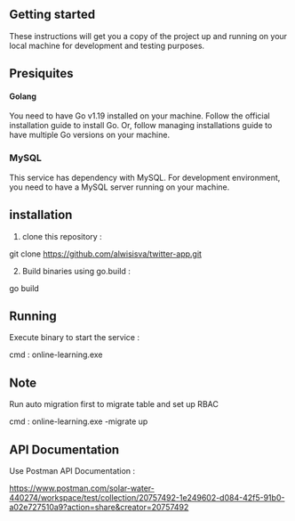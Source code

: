 
## Getting started

These instructions will get you a copy of the project up and running on your local machine for development and testing purposes.

## Presiquites
#### Golang
You need to have Go v1.19 installed on your machine. Follow the official installation guide to install Go. Or, follow managing installations guide to have multiple Go versions on your machine.

### MySQL
This service has dependency with MySQL. For development environment, you need to have a MySQL server running on your machine.

## installation

1. clone this repository :  

git clone https://github.com/alwisisva/twitter-app.git 

2. Build binaries using go.build :

go build

## Running

Execute binary to start the service :

cmd : online-learning.exe

## Note 

Run auto migration first to migrate table and set up RBAC

cmd : online-learning.exe -migrate up


## API Documentation

Use Postman API Documentation :

https://www.postman.com/solar-water-440274/workspace/test/collection/20757492-1e249602-d084-42f5-91b0-a02e727510a9?action=share&creator=20757492
